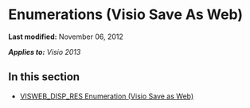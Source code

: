 
# Enumerations (Visio Save As Web)

 **Last modified:** November 06, 2012

 _**Applies to:** Visio 2013_

## In this section


-  [VISWEB_DISP_RES Enumeration (Visio Save as Web)](b1de6074-da6b-9930-af03-890d1d9ac59a.md)
    
